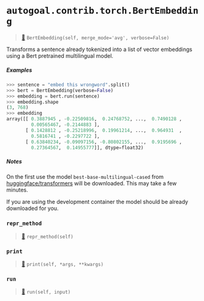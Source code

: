 # `autogoal.contrib.torch.BertEmbedding`

> [📝](/usr/lib/python3/dist-packages/autogoal/contrib/torch/_bert.py#L12)
> `BertEmbedding(self, merge_mode='avg', verbose=False)`

Transforms a sentence already tokenized into a list of vector embeddings using a Bert pretrained multilingual model.

##### Examples

```python
>>> sentence = "embed this wrongword".split()
>>> bert = BertEmbedding(verbose=False)
>>> embedding = bert.run(sentence)
>>> embedding.shape
(3, 768)
>>> embedding
array([[ 0.3887945 , -0.22509816,  0.24768752, ...,  0.7490128 ,
         0.00565467, -0.2144883 ],
       [ 0.1428812 , -0.25218996,  0.19961214, ...,  0.964931  ,
         0.5816741 , -0.2297722 ],
       [ 0.63840234, -0.09097156, -0.80802155, ...,  0.9195696 ,
         0.27364567,  0.14955777]], dtype=float32)

```

##### Notes

On the first use the model `best-base-multilingual-cased` 
from [huggingface/transformers](https://github.com/huggingface/transformers)
will be downloaded. This may take a few minutes.

If you are using the development container the model should be already downloaded for you.
### `repr_method`

> [📝](/usr/lib/python3/dist-packages/autogoal/utils/__init__.py#L87)
> `repr_method(self)`

### `print`

> [📝](/usr/lib/python3/dist-packages/autogoal/contrib/torch/_bert.py#L54)
> `print(self, *args, **kwargs)`

### `run`

> [📝](/usr/lib/python3/dist-packages/autogoal/contrib/torch/_bert.py#L60)
> `run(self, input)`

